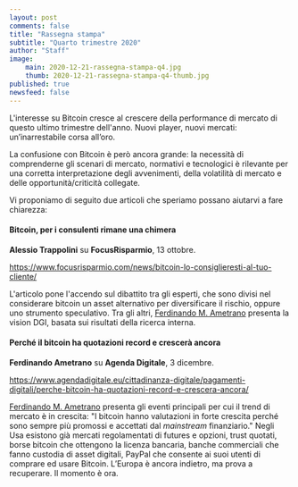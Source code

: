 ```yaml
---
layout: post
comments: false
title: "Rassegna stampa"
subtitle: "Quarto trimestre 2020" 
author: "Staff"
image:
    main: 2020-12-21-rassegna-stampa-q4.jpg
    thumb: 2020-12-21-rassegna-stampa-q4-thumb.jpg
published: true
newsfeed: false
---
```


L'interesse su Bitcoin cresce al crescere della performance di mercato di questo ultimo trimestre dell'anno. Nuovi player, nuovi mercati: un’inarrestabile corsa all’oro.

La confusione con Bitcoin è però ancora grande: la necessità di comprenderne gli scenari di mercato, normativi e tecnologici è rilevante per una corretta interpretazione degli avvenimenti, della volatilità di mercato e delle opportunità/criticità collegate.

Vi proponiamo di seguito due articoli che speriamo possano aiutarvi a fare chiarezza:

#### **Bitcoin, per i consulenti rimane una chimera**

**Alessio Trappolini** su **FocusRisparmio**, 13 ottobre.

<https://www.focusrisparmio.com/news/bitcoin-lo-consiglieresti-al-tuo-cliente/>

L'articolo pone l'accendo sul dibattito tra gli esperti, che sono divisi nel considerare bitcoin un asset alternativo per diversificare il rischio, oppure uno strumento speculativo. Tra gli altri, [Ferdinando M. Ametrano](https://ametrano.net/) presenta la vision DGI, basata sui risultati della ricerca interna.


#### **Perché il bitcoin ha quotazioni record e crescerà ancora**

**Ferdinando Ametrano** su **Agenda Digitale**, 3 dicembre.

<https://www.agendadigitale.eu/cittadinanza-digitale/pagamenti-digitali/perche-bitcoin-ha-quotazioni-record-e-crescera-ancora/>

[Ferdinando M. Ametrano](https://ametrano.net/) presenta gli eventi principali per cui il trend di mercato è in crescita: "I bitcoin hanno valutazioni in forte crescita perché sono sempre più promossi e accettati dal _mainstream_ finanziario." Negli Usa esistono già mercati regolamentati di futures e opzioni, trust quotati, borse bitcoin che ottengono la licenza bancaria, banche commerciali che fanno custodia di asset digitali, PayPal che consente ai suoi utenti di comprare ed usare Bitcoin. L’Europa è ancora indietro, ma prova a recuperare. Il momento è ora.
